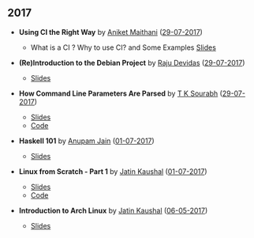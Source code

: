 ## 2017
- **Using CI the Right Way** by [Aniket Maithani](https://github.com/aniketmaithani) ([29-07-2017]) 
  - What is a CI ? Why to use CI? and Some Examples
    [Slides](https://github.com/ILUGD/talks/blob/master/slides/using_ci_the_right_way.pptx)   
    
- **(Re)Introduction to the Debian Project** by [Raju Devidas](https://gitlab.com/rajudev) ([29-07-2017])
  - [Slides]()

- **How Command Line Parameters Are Parsed** by [T K Sourabh](https://github.com/sourabhtk37) ([29-07-2017])
  - [Slides](https://slides.com/tksourabh/how-command/)
  - [Code](https://github.com/sourabhtk37/Cmd-Line-Args)

- **Haskell 101** by [Anupam Jain](https://github.com/ajnsit/) ([01-07-2017])

  - [Slides](https://speakerdeck.com/ajnsit/haskell-101)
  
- **Linux from Scratch - Part 1** by [Jatin Kaushal](https://github.com/cocoa1231/) ([01-07-2017])

  - [Slides](http://slides.com/jatinkaushal/deck-2)
  - [Code](https://www.github.com/cocoa1231/lfs)
  
- **Introduction to Arch Linux** by [Jatin Kaushal](https://github.com/cocoa1231/) ([06-05-2017])

  - [Slides](http://slides.com/jatinkaushal/deck#/)

[01-07-2017]: https://www.meetup.com/ILUGDelhi/events/238711998/
[06-05-2017]: https://www.meetup.com/ILUGDelhi/events/237723048/
[29-07-2017]: https://www.meetup.com/ILUGDelhi/events/240237639/
